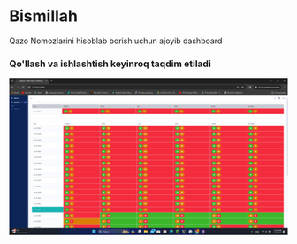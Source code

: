 # Bismillah
Qazo Nomozlarini hisoblab borish uchun ajoyib dashboard

### Qo'llash va ishlashtish keyinroq taqdim etiladi


![alt text](https://github.com/xudikk/qada/blob/main/img.png?raw=true)
